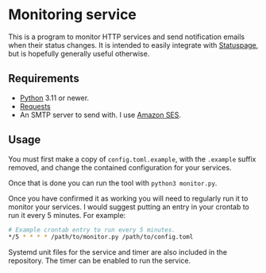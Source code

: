 # Monitoring service

This is a program to monitor HTTP services and send notification emails when
their status changes. It is intended to easily integrate with
[Statuspage](https://statuspage.io), but is hopefully generally useful
otherwise.

## Requirements

- [Python](https://www.python.org) 3.11 or newer.
- [Requests](https://requests.readthedocs.io/)
- An SMTP server to send with. I use [Amazon SES](https://aws.amazon.com/ses/).

## Usage

You must first make a copy of `config.toml.example`, with the `.example` suffix
removed, and change the contained configuration for your services.

Once that is done you can run the tool with `python3 monitor.py`.

Once you have confirmed it as working you will need to regularly run it to
monitor your services. I would suggest putting an entry in your crontab to run
it every 5 minutes. For example:

```sh
# Example crontab entry to run every 5 minutes.
*/5 * * * * /path/to/monitor.py /path/to/config.toml
```

Systemd unit files for the service and timer are also included in the
repository. The timer can be enabled to run the service.
